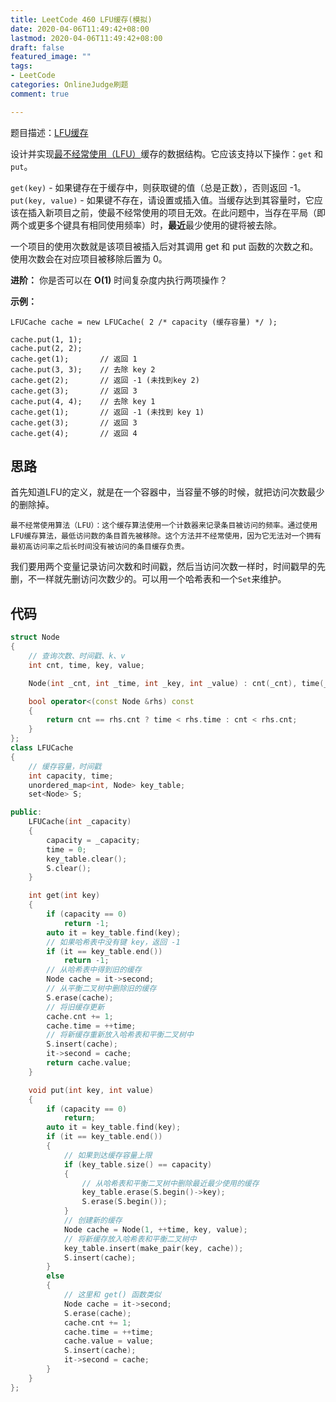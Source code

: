 ```yaml
---
title: LeetCode 460 LFU缓存(模拟)
date: 2020-04-06T11:49:42+08:00
lastmod: 2020-04-06T11:49:42+08:00
draft: false
featured_image: ""
tags:
- LeetCode
categories: OnlineJudge刷题
comment: true

---
```


题目描述：[LFU缓存](https://leetcode-cn.com/problems/lfu-cache/)

设计并实现[最不经常使用（LFU）](https://baike.baidu.com/item/缓存算法)缓存的数据结构。它应该支持以下操作：`get` 和 `put`。

`get(key)` - 如果键存在于缓存中，则获取键的值（总是正数），否则返回 -1。
`put(key, value)` - 如果键不存在，请设置或插入值。当缓存达到其容量时，它应该在插入新项目之前，使最不经常使用的项目无效。在此问题中，当存在平局（即两个或更多个键具有相同使用频率）时，**最近**最少使用的键将被去除。

一个项目的使用次数就是该项目被插入后对其调用 get 和 put 函数的次数之和。使用次数会在对应项目被移除后置为 0。

**进阶：**
你是否可以在 **O(1)** 时间复杂度内执行两项操作？

**示例：**

```
LFUCache cache = new LFUCache( 2 /* capacity (缓存容量) */ );

cache.put(1, 1);
cache.put(2, 2);
cache.get(1);       // 返回 1
cache.put(3, 3);    // 去除 key 2
cache.get(2);       // 返回 -1 (未找到key 2)
cache.get(3);       // 返回 3
cache.put(4, 4);    // 去除 key 1
cache.get(1);       // 返回 -1 (未找到 key 1)
cache.get(3);       // 返回 3
cache.get(4);       // 返回 4
```

## 思路

首先知道LFU的定义，就是在一个容器中，当容量不够的时候，就把访问次数最少的删除掉。

```
最不经常使用算法（LFU）：这个缓存算法使用一个计数器来记录条目被访问的频率。通过使用LFU缓存算法，最低访问数的条目首先被移除。这个方法并不经常使用，因为它无法对一个拥有最初高访问率之后长时间没有被访问的条目缓存负责。
```

我们要用两个变量记录访问次数和时间戳，然后当访问次数一样时，时间戳早的先删，不一样就先删访问次数少的。可以用一个哈希表和一个`Set`来维护。

## 代码

```cpp
struct Node
{
    // 查询次数、时间戳、k、v
    int cnt, time, key, value;

    Node(int _cnt, int _time, int _key, int _value) : cnt(_cnt), time(_time), key(_key), value(_value) {}

    bool operator<(const Node &rhs) const
    {
        return cnt == rhs.cnt ? time < rhs.time : cnt < rhs.cnt;
    }
};
class LFUCache
{
    // 缓存容量，时间戳
    int capacity, time;
    unordered_map<int, Node> key_table;
    set<Node> S;

public:
    LFUCache(int _capacity)
    {
        capacity = _capacity;
        time = 0;
        key_table.clear();
        S.clear();
    }

    int get(int key)
    {
        if (capacity == 0)
            return -1;
        auto it = key_table.find(key);
        // 如果哈希表中没有键 key，返回 -1
        if (it == key_table.end())
            return -1;
        // 从哈希表中得到旧的缓存
        Node cache = it->second;
        // 从平衡二叉树中删除旧的缓存
        S.erase(cache);
        // 将旧缓存更新
        cache.cnt += 1;
        cache.time = ++time;
        // 将新缓存重新放入哈希表和平衡二叉树中
        S.insert(cache);
        it->second = cache;
        return cache.value;
    }

    void put(int key, int value)
    {
        if (capacity == 0)
            return;
        auto it = key_table.find(key);
        if (it == key_table.end())
        {
            // 如果到达缓存容量上限
            if (key_table.size() == capacity)
            {
                // 从哈希表和平衡二叉树中删除最近最少使用的缓存
                key_table.erase(S.begin()->key);
                S.erase(S.begin());
            }
            // 创建新的缓存
            Node cache = Node(1, ++time, key, value);
            // 将新缓存放入哈希表和平衡二叉树中
            key_table.insert(make_pair(key, cache));
            S.insert(cache);
        }
        else
        {
            // 这里和 get() 函数类似
            Node cache = it->second;
            S.erase(cache);
            cache.cnt += 1;
            cache.time = ++time;
            cache.value = value;
            S.insert(cache);
            it->second = cache;
        }
    }
};
```
